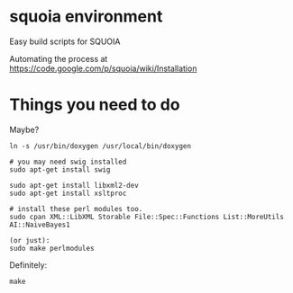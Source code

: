 squoia environment
==================

Easy build scripts for SQUOIA

Automating the process at https://code.google.com/p/squoia/wiki/Installation


Things you need to do
=====================

Maybe?

    ln -s /usr/bin/doxygen /usr/local/bin/doxygen

    # you may need swig installed
    sudo apt-get install swig

    sudo apt-get install libxml2-dev
    sudo apt-get install xsltproc

    # install these perl modules too.
    sudo cpan XML::LibXML Storable File::Spec::Functions List::MoreUtils AI::NaiveBayes1

    (or just):
    sudo make perlmodules

Definitely:

    make
